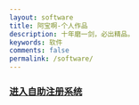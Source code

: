 ```yaml
---
layout: software
title: 阿宝啊-个人作品
description: 十年磨一剑，必出精品。
keywords: 软件
comments: false
permalink: /software/
---
```

 
### [进入自助注册系统](https://blog.abaoa.cn/qapp/license/index.html)